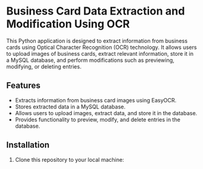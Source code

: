 # Business Card Data Extraction and Modification Using OCR

This Python application is designed to extract information from business cards using Optical Character Recognition (OCR) technology. It allows users to upload images of business cards, extract relevant information, store it in a MySQL database, and perform modifications such as previewing, modifying, or deleting entries.

## Features

- Extracts information from business card images using EasyOCR.
- Stores extracted data in a MySQL database.
- Allows users to upload images, extract data, and store it in the database.
- Provides functionality to preview, modify, and delete entries in the database.

## Installation

1. Clone this repository to your local machine:
